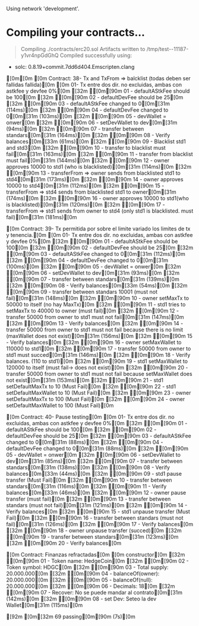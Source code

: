 Using network 'development'.


Compiling your contracts...
===========================
> Compiling ./contracts/erc20.sol
> Artifacts written to /tmp/test--11187-y1vr4npGdGhQ
> Compiled successfully using:
   - solc: 0.8.19+commit.7dd6d404.Emscripten.clang

[0m[0m
[0m  Contract: 38- Tx and TxFrom => balcklist (todas deben ser fallidas fallida)[0m
[0m    01- Tx entre dos dir. no excluidas, ambas con astkfee y devfee 0%[0m
    [32m  ✔[0m[90m 01 - defaultAStkFee should be 100[0m
    [32m  ✔[0m[90m 02 - defaultDevFee should be 25[0m
    [32m  ✔[0m[90m 03 - defaultAStkFee changed to 0[0m[31m (114ms)[0m
    [32m  ✔[0m[90m 04 - defaultDevFee changed to 0[0m[31m (103ms)[0m
    [32m  ✔[0m[90m 05 - devWallet = onwer[0m
    [32m  ✔[0m[90m 06 - setDevWallet to dev[0m[31m (94ms)[0m
    [32m  ✔[0m[90m 07 - transfer between standars[0m[31m (164ms)[0m
    [32m  ✔[0m[90m 08 - Verify balances[0m[33m (61ms)[0m
    [32m  ✔[0m[90m 09 - Blacklist std1 and std3[0m
    [32m  ✔[0m[90m 10 - transfer to blacklist must fail[0m[31m (163ms)[0m
    [32m  ✔[0m[90m 11 - transfer from blacklist must fail[0m[31m (144ms)[0m
    [32m  ✔[0m[90m 12 - owner approves 10000 to std1 (who is blacklisted)[0m[31m (114ms)[0m
    [32m  ✔[0m[90m 13 - transferFrom => owner sends from blacklisted std1 to std4[0m[31m (173ms)[0m
    [32m  ✔[0m[90m 14 - owner approves 10000 to std4[0m[31m (112ms)[0m
    [32m  ✔[0m[90m 15 - transferFrom => std4 sends from blacklisted std1 to owner[0m[31m (174ms)[0m
    [32m  ✔[0m[90m 16 - owner approves 10000 to std1(who is blacklisted)[0m[31m (120ms)[0m
    [32m  ✔[0m[90m 17 - transferFrom => std1 sends from owner to std4 (only std1 is blacklisted. must fail)[0m[31m (181ms)[0m

[0m  Contract: 39- Tx permitida por sobre el limite variado los limites de tx y tenencia.[0m
[0m    01- Tx entre dos dir. no excluidas, ambas con astkfee y devfee 0%[0m
    [32m  ✔[0m[90m 01 - defaultAStkFee should be 100[0m
    [32m  ✔[0m[90m 02 - defaultDevFee should be 25[0m
    [32m  ✔[0m[90m 03 - defaultAStkFee changed to 0[0m[31m (112ms)[0m
    [32m  ✔[0m[90m 04 - defaultDevFee changed to 0[0m[31m (100ms)[0m
    [32m  ✔[0m[90m 05 - devWallet = onwer[0m
    [32m  ✔[0m[90m 06 - setDevWallet to dev[0m[31m (93ms)[0m
    [32m  ✔[0m[90m 07 - transfer between standars[0m[31m (139ms)[0m
    [32m  ✔[0m[90m 08 - Verify balances[0m[33m (54ms)[0m
    [32m  ✔[0m[90m 09 - transfer between standars 10001 (must not fail)[0m[31m (148ms)[0m
    [32m  ✔[0m[90m 10 - owner setMaxTx to 50000 to itself (no hay MaxTx)[0m
    [32m  ✔[0m[90m 11 - std1 tries to setMaxTx to 40000 to owner (must fail)[0m
    [32m  ✔[0m[90m 12 - transfer 50000 from owner to std1 must not fail[0m[31m (147ms)[0m
    [32m  ✔[0m[90m 13 - Verify balances[0m
    [32m  ✔[0m[90m 14 - transfer 50000 from owner to std1 must not fail because there is no limit (maxWallet does not exist)[0m[31m (156ms)[0m
    [32m  ✔[0m[90m 15 - Verify balances[0m
    [32m  ✔[0m[90m 16 - owner setMaxWallet to 110000 to std1[0m
    [32m  ✔[0m[90m 17 - transfer 50000 from owner to std1 must succed[0m[31m (146ms)[0m
    [32m  ✔[0m[90m 18 - Verify balances. (110 to std1)[0m
    [32m  ✔[0m[90m 19 - std1 setMaxWallet to 120000 to itself (must fail-> does not exist)[0m
    [32m  ✔[0m[90m 20 - transfer 50000 from owner to std1 must not fail because setMaxWallet does not exist[0m[31m (153ms)[0m
    [32m  ✔[0m[90m 21 - std1 setDefaultMaxTx to 10 (Must Fail)[0m
    [32m  ✔[0m[90m 22 - std1 setDefaultMaxWallet to 10 (Must Fail)[0m
    [32m  ✔[0m[90m 23 - owner setDefaultMaxTx to 100 (Must Fail)[0m
    [32m  ✔[0m[90m 24 - owner setDefaultMaxWallet to 100 (Must Fail)[0m

[0m  Contract: 40- Pause testing[0m
[0m    01- Tx entre dos dir. no excluidas, ambas con astkfee y devfee 0%[0m
    [32m  ✔[0m[90m 01 - defaultAStkFee should be 100[0m
    [32m  ✔[0m[90m 02 - defaultDevFee should be 25[0m
    [32m  ✔[0m[90m 03 - defaultAStkFee changed to 0[0m[31m (88ms)[0m
    [32m  ✔[0m[90m 04 - defaultDevFee changed to 0[0m[31m (88ms)[0m
    [32m  ✔[0m[90m 05 - devWallet = onwer[0m
    [32m  ✔[0m[90m 06 - setDevWallet to dev[0m[31m (85ms)[0m
    [32m  ✔[0m[90m 07 - transfer between standars[0m[31m (138ms)[0m
    [32m  ✔[0m[90m 08 - Verify balances[0m[33m (44ms)[0m
    [32m  ✔[0m[90m 09 - std1 pause transfer (Must Fail)[0m
    [32m  ✔[0m[90m 10 - transfer between standars[0m[31m (116ms)[0m
    [32m  ✔[0m[90m 11 - Verify balances[0m[33m (46ms)[0m
    [32m  ✔[0m[90m 12 - owner pause transfer (must fail)[0m
    [32m  ✔[0m[90m 13 - transfer between standars (must not fail)[0m[31m (121ms)[0m
    [32m  ✔[0m[90m 14 - Verify balances[0m
    [32m  ✔[0m[90m 15 - std1 unpause transfer (Must Fail)[0m
    [32m  ✔[0m[90m 16 - transfer between standars (must not fail)[0m[31m (126ms)[0m
    [32m  ✔[0m[90m 17 - Verify balances[0m
    [32m  ✔[0m[90m 18 - owner unpause transfer (succed)[0m
    [32m  ✔[0m[90m 19 - transfer between standars[0m[31m (123ms)[0m
    [32m  ✔[0m[90m 20 - Verify balances[0m

[0m  Contract: Finanzas refractadas[0m
[0m    constructor[0m
    [32m  ✔[0m[90m 01 - Token name: 	HedgeCoin[0m
    [32m  ✔[0m[90m 02 - Token symbol:	HDGC[0m
    [32m  ✔[0m[90m 03 - Total supply:	20.000.000[0m
    [32m  ✔[0m[90m 04 - balanceOf(owner):	20.000.000[0m
    [32m  ✔[0m[90m 05 - balanceOf(null):	20.000.000[0m
    [32m  ✔[0m[90m 06 - Decimals:		18[0m
    [32m  ✔[0m[90m 07 - Recover:	No se puede mandar al contrato[0m[31m (142ms)[0m
    [32m  ✔[0m[90m 08 - set Dev:	Seteo la dev Wallet[0m[31m (115ms)[0m


[92m [0m[32m 69 passing[0m[90m (7s)[0m

